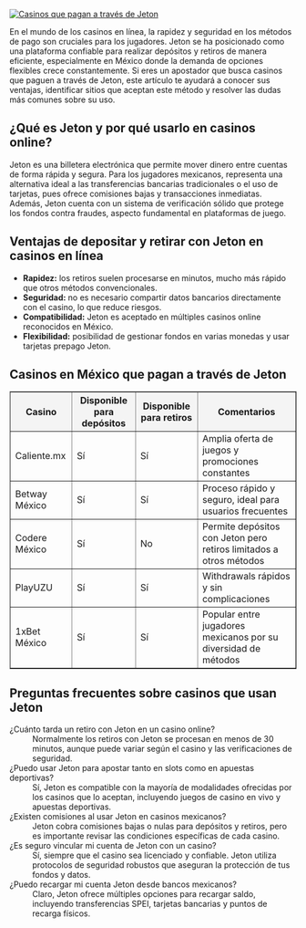 [![Casinos que pagan a través de Jeton](https://123-caf.pages.dev/gitsignup.png)](https://vrmoo.ru/Bt82HjjY)

<div>     <p>En el mundo de los casinos en línea, la rapidez y seguridad en los métodos de pago son cruciales para los jugadores. Jeton se ha posicionado como una plataforma confiable para realizar depósitos y retiros de manera eficiente, especialmente en México donde la demanda de opciones flexibles crece constantemente. Si eres un apostador que busca casinos que paguen a través de Jeton, este artículo te ayudará a conocer sus ventajas, identificar sitios que aceptan este método y resolver las dudas más comunes sobre su uso.</p>    <h2>¿Qué es Jeton y por qué usarlo en casinos online?</h2>   <p>Jeton es una billetera electrónica que permite mover dinero entre cuentas de forma rápida y segura. Para los jugadores mexicanos, representa una alternativa ideal a las transferencias bancarias tradicionales o el uso de tarjetas, pues ofrece comisiones bajas y transacciones inmediatas. Además, Jeton cuenta con un sistema de verificación sólido que protege los fondos contra fraudes, aspecto fundamental en plataformas de juego.</p>    <h2>Ventajas de depositar y retirar con Jeton en casinos en línea</h2>   <ul>     <li><strong>Rapidez:</strong> los retiros suelen procesarse en minutos, mucho más rápido que otros métodos convencionales.</li>     <li><strong>Seguridad:</strong> no es necesario compartir datos bancarios directamente con el casino, lo que reduce riesgos.</li>     <li><strong>Compatibilidad:</strong> Jeton es aceptado en múltiples casinos online reconocidos en México.</li>     <li><strong>Flexibilidad:</strong> posibilidad de gestionar fondos en varias monedas y usar tarjetas prepago Jeton.</li>   </ul>    <h2>Casinos en México que pagan a través de Jeton</h2>   <table border="1" cellspacing="0" cellpadding="8" style="border-collapse: collapse; width: 100%; max-width: 600px;">     <thead>       <tr style="background-color: #f4f4f4;">         <th>Casino</th>         <th>Disponible para depósitos</th>         <th>Disponible para retiros</th>         <th>Comentarios</th>       </tr>     </thead>     <tbody>       <tr>         <td>Caliente.mx</td>         <td>Sí</td>         <td>Sí</td>         <td>Amplia oferta de juegos y promociones constantes</td>       </tr>       <tr>         <td>Betway México</td>         <td>Sí</td>         <td>Sí</td>         <td>Proceso rápido y seguro, ideal para usuarios frecuentes</td>       </tr>       <tr>         <td>Codere México</td>         <td>Sí</td>         <td>No</td>         <td>Permite depósitos con Jeton pero retiros limitados a otros métodos</td>       </tr>       <tr>         <td>PlayUZU</td>         <td>Sí</td>         <td>Sí</td>         <td>Withdrawals rápidos y sin complicaciones</td>       </tr>       <tr>         <td>1xBet México</td>         <td>Sí</td>         <td>Sí</td>         <td>Popular entre jugadores mexicanos por su diversidad de métodos</td>       </tr>     </tbody>   </table>    <h2>Preguntas frecuentes sobre casinos que usan Jeton</h2>   <dl>     <dt>¿Cuánto tarda un retiro con Jeton en un casino online?</dt>     <dd>Normalmente los retiros con Jeton se procesan en menos de 30 minutos, aunque puede variar según el casino y las verificaciones de seguridad.</dd>      <dt>¿Puedo usar Jeton para apostar tanto en slots como en apuestas deportivas?</dt>     <dd>Sí, Jeton es compatible con la mayoría de modalidades ofrecidas por los casinos que lo aceptan, incluyendo juegos de casino en vivo y apuestas deportivas.</dd>      <dt>¿Existen comisiones al usar Jeton en casinos mexicanos?</dt>     <dd>Jeton cobra comisiones bajas o nulas para depósitos y retiros, pero es importante revisar las condiciones específicas de cada casino.</dd>      <dt>¿Es seguro vincular mi cuenta de Jeton con un casino?</dt>     <dd>Sí, siempre que el casino sea licenciado y confiable. Jeton utiliza protocolos de seguridad robustos que aseguran la protección de tus fondos y datos.</dd>      <dt>¿Puedo recargar mi cuenta Jeton desde bancos mexicanos?</dt>     <dd>Claro, Jeton ofrece múltiples opciones para recargar saldo, incluyendo transferencias SPEI, tarjetas bancarias y puntos de recarga físicos.</dd>   </dl> </div>